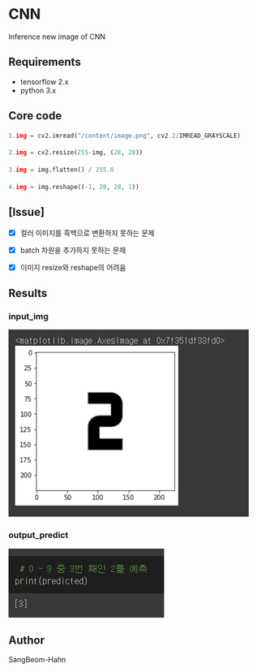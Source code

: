 # CNN
Inference new image of CNN

## Requirements
* tensorflow 2.x
* python 3.x


## Core code
```python
1.img = cv2.imread("/content/image.png", cv2.2/IMREAD_GRAYSCALE)

2.img = cv2.resize(255-img, (28, 28)) 

3.img = img.flatten() / 255.0

4.img = img.reshape((-1, 28, 28, 1))
```


## [Issue]

* [X] 컬러 이미지를 흑백으로 변환하지 못하는 문제
* [X] batch 차원을 추가하지 못하는 문제
* [X] 이미지 resize와 reshape의 어려움


<!--
## Training details (epoch < 200)
### accuracy
![loss_D_100](./assests/acc_graph.PNG)

### loss
![loss_G_100](./assests/loss_graph.PNG)
-->

## Results
### input_img
![test_acc](./assests/input.PNG)

### output_predict
![test_loss](./assests/output.PNG)



## Author
SangBeom-Hahn
